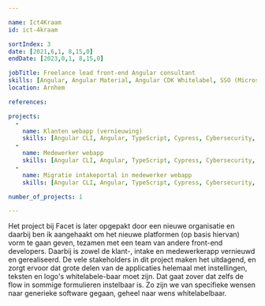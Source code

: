 ```yaml
---

name: Ict4Kraam
id: ict-4kraam

sortIndex: 3
date: [2021,6,1, 8,15,0]
endDate: [2023,0,1, 8,15,0]

jobTitle: Freelance lead front-end Angular consultant
skills: [Angular, Angular Material, Angular CDK Whitelabel, SSO (Microsoft O365)]
location: Arnhem

references:

projects:
  -
    name: Klanten webapp (vernieuwing)
    skills: [Angular CLI, Angular, TypeScript, Cypress, Cybersecurity, OWASP]
  -
    name: Medewerker webapp
    skills: [Angular CLI, Angular, TypeScript, Cypress, Cybersecurity, OWASP]
  -
    name: Migratie intakeportal in medewerker webapp
    skills: [Angular CLI, Angular, TypeScript, Cypress, Cybersecurity, OWASP]

number_of_projects: 1

---
```


Het project bij Facet is later opgepakt door een nieuwe organisatie en daarbij ben ik aangehaakt om het nieuwe platformen (op basis hiervan) vorm te gaan geven, tezamen met een team van andere front-end developers.
Daarbij is zowel de klant-, intake en medewerkerapp vernieuwd en gerealiseerd.
De vele stakeholders in dit project maken het uitdagend, en zorgt ervoor dat grote delen van de applicaties helemaal met instellingen, teksten en logo's whitelabele-baar moet zijn.
Dat gaat zover dat zelfs de flow in sommige formulieren instelbaar is.
Zo zijn we van specifieke wensen naar generieke software gegaan, geheel naar wens whitelabelbaar.
